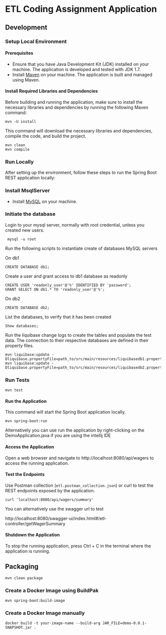# ETL Coding Assignment Application

## Development

### Setup Local Environment

#### Prerequisites
- Ensure that you have Java Development Kit (JDK) installed on your machine. The application is developed and tested with JDK 1.7.
- Install [Maven](https://maven.apache.org/install.html) on your machine. The application is built and managed using Maven.

#### Install Required Libraries and Dependencies
Before building and running the application, make sure to install the necessary libraries and dependencies by running the following Maven command:
```
mvn -U install
```

This command will download the necessary libraries and dependencies, compile the code, and build the project.
```
mvn clean 
mvn compile
```

### Run Locally
After setting up the environment, follow these steps to run the Spring Boot REST application locally:

### Install MsqlServer
- Install [MySQL](https://dev.mysql.com/doc/mysql-installation-excerpt/5.7/en/) on your machine.

### Initiate the database
Login to your mysql server, normally with root credential, unless you created new users.

```
 mysql -u root
```

Run the following scripts to instantiate create of databases MySQL servers

On db1
```
CREATE DATABASE db1;
```
Create a user and grant access to db1 database as readonly

```
CREATE USER 'readonly_user'@'%' IDENTIFIED BY 'password';
GRANT SELECT ON db1.* TO 'readonly_user'@'%';
```

On db2
```
CREATE DATABASE db2;
```

List the databases, to verify that it has been created
```
Show databases;
```

Run the liquibase change logs to create the tables and populate the test data.
The connection to their respective databases are defined in their property files.
```
mvn liquibase:update -Dliquibase.propertyFile=path_to/src/main/resources/liquibasedb1.properties
mvn liquibase:update -Dliquibase.propertyFile=path_to/src/main/resources/liquibasedb2.properties
```

### Run Tests
```
mvn test
```

#### Run the Application
This command will start the Spring Boot application locally.
```
mvn spring-boot:run
```

Alternatively you can use run the application by right-clicking on the DemoApplication.java if you are using the intellij IDE

#### Access the Application
Open a web browser and navigate to http://localhost:8080/api/wagers to access the running application.

#### Test the Endpoints
Use Postman collection (`etl.postman_collection.json`) or curl to test the REST endpoints exposed by the application.

```
curl 'localhost:8080/api/wagers/summary'
```

You can alternatively use the swagger url to test 

http://localhost:8080/swagger-ui/index.html#/etl-controller/getWagerSummary

#### Shutdown the Application
To stop the running application, press Ctrl + C in the terminal where the application is running.

## Packaging

```
mvn clean package
```

### Create a Docker Image using BuildPak
```
mvn spring-boot:build-image

```

### Create a Docker Image manually
```
docker build -t your-image-name --build-arg JAR_FILE=demo-0.0.1-SNAPSHOT.jar .

```


